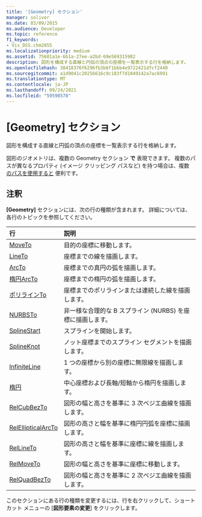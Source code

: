 ```yaml
---
title: '[Geometry] セクション'
manager: soliver
ms.date: 03/09/2015
ms.audience: Developer
ms.topic: reference
f1_keywords:
- Vis_DSS.chm2055
ms.localizationpriority: medium
ms.assetid: 75601a1e-6b1a-27ee-a2bd-69e569315982
description: 図形を構成する直線と円弧の頂点の座標を一覧表示する行を格納します。
ms.openlocfilehash: 38418376f6296fb3b6f1bbb4e9722421dfcf2440
ms.sourcegitcommit: a1d9041c20256616c9c183f7d1049142a7ac6991
ms.translationtype: MT
ms.contentlocale: ja-JP
ms.lasthandoff: 09/24/2021
ms.locfileid: "59598578"
---
```

# <a name="geometry-section"></a>[Geometry] セクション

図形を構成する直線と円弧の頂点の座標を一覧表示する行を格納します。 
  
図形のジオメトリは、複数の Geometry セクション **で** 表現できます。 複数のパスが異なるプロパティ (イメージ クリッピング パスなど) を持つ場合は、複数 [のパスを使用すると](clippingpath-cell-foreign-image-info-section.md) 便利です。 
  
## <a name="remarks"></a>注釈

**[Geometry]** セクションには、次の行の種類が含まれます。 詳細については、各行のトピックを参照してください。 
  
|行|説明|
|:-----|:-----|
|[MoveTo](moveto-row-geometry-section.md) <br/> |目的の座標に移動します。  <br/> |
|[LineTo](lineto-row-geometry-section.md) <br/> |座標までの線を描画します。  <br/> |
|[ArcTo](arcto-row-geometry-section.md) <br/> |座標までの真円の弧を描画します。  <br/> |
|[楕円ArcTo](ellipticalarcto-row-geometry-section.md) <br/> |座標までの楕円の弧を描画します。  <br/> |
|[ポリラインTo](polylineto-row-geometry-section.md) <br/> |座標までのポリラインまたは連続した線を描画します。  <br/> |
|[NURBSTo](nurbsto-row-geometry-section.md) <br/> |非一様な合理的な B スプライン (NURBS) を座標に描画します。  <br/> |
|[SplineStart](splinestart-row-geometry-section.md) <br/> |スプラインを開始します。  <br/> |
|[SplineKnot](splineknot-row-geometry-section.md) <br/> |ノット座標までのスプライン セグメントを描画します。  <br/> |
|[InfiniteLine](infiniteline-row-geometry-section.md) <br/> |1 つの座標から別の座標に無限線を描画します。  <br/> |
|[楕円](ellipse-row-geometry-section.md) <br/> |中心座標および長軸/短軸から楕円を描画します。  <br/> |
|[RelCubBezTo](relcubbezto-row-geometry-section.md) <br/> |図形の幅と高さを基準に 3 次ベジエ曲線を描画します。  <br/> |
|[RelEllipticalArcTo](relellipticalarcto-row-geometry-section.md) <br/> |図形の高さと幅を基準に楕円円弧を座標に描画します。  <br/> |
|[RelLineTo](rellineto-row-geometry-section.md) <br/> |図形の高さと幅を基準に座標に線を描画します。  <br/> |
|[RelMoveTo](relmoveto-row-geometry-section.md) <br/> |図形の幅と高さを基準に座標に移動します。  <br/> |
|[RelQuadBezTo](relquadbezto-row-geometry-section.md) <br/> |図形の幅と高さを基準に 2 次ベジエ曲線を描画します。  <br/> |
   
このセクションにある行の種類を変更するには、行を右クリックして、ショートカット メニューの [**図形要素の変更**] をクリックします。 
  

